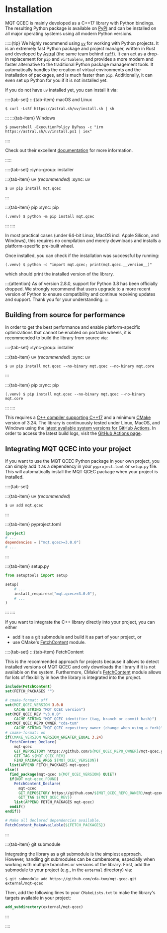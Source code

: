 # Installation

MQT QCEC is mainly developed as a C++17 library with Python bindings.
The resulting Python package is available on [PyPI](https://pypi.org/project/mqt.qcec/) and can be installed on all major operating systems using all modern Python versions.

:::::{tip}
We highly recommend using [`uv`](https://docs.astral.sh/uv/) for working with Python projects.
It is an extremely fast Python package and project manager, written in Rust and developed by [Astral](https://astral.sh/) (the same team behind [`ruff`](https://docs.astral.sh/ruff/)).
It can act as a drop-in replacement for `pip` and `virtualenv`, and provides a more modern and faster alternative to the traditional Python package management tools.
It automatically handles the creation of virtual environments and the installation of packages, and is much faster than `pip`.
Additionally, it can even set up Python for you if it is not installed yet.

If you do not have `uv` installed yet, you can install it via:

::::{tab-set}
:::{tab-item} macOS and Linux

```console
$ curl -LsSf https://astral.sh/uv/install.sh | sh
```

:::
:::{tab-item} Windows

```console
$ powershell -ExecutionPolicy ByPass -c "irm https://astral.sh/uv/install.ps1 | iex"
```

::::

Check out their excellent [documentation](https://docs.astral.sh/uv/) for more information.

:::::

::::{tab-set}
:sync-group: installer

:::{tab-item} uv _(recommended)_
:sync: uv

```console
$ uv pip install mqt.qcec
```

:::

:::{tab-item} pip
:sync: pip

```console
(.venv) $ python -m pip install mqt.qcec
```

:::
::::

In most practical cases (under 64-bit Linux, MacOS incl. Apple Silicon, and Windows), this requires no compilation and merely downloads and installs a platform-specific pre-built wheel.

Once installed, you can check if the installation was successful by running:

```console
(.venv) $ python -c "import mqt.qcec; print(mqt.qcec.__version__)"
```

which should print the installed version of the library.

:::{attention}
As of version 2.8.0, support for Python 3.8 has been officially dropped.
We strongly recommend that users upgrade to a more recent version of Python to ensure compatibility and continue receiving updates and support.
Thank you for your understanding.
:::

## Building from source for performance

In order to get the best performance and enable platform-specific optimizations that cannot be enabled on portable wheels, it is recommended to build the library from source via:

::::{tab-set}
:sync-group: installer

:::{tab-item} uv _(recommended)_
:sync: uv

```console
$ uv pip install mqt.qcec --no-binary mqt.qcec --no-binary mqt.core
```

:::

:::{tab-item} pip
:sync: pip

```console
(.venv) $ pip install mqt.qcec --no-binary mqt.qcec --no-binary mqt.core
```

:::
::::

This requires a [C++ compiler supporting C++17](https://en.wikipedia.org/wiki/List_of_compilers#C++_compilers) and a minimum [CMake](https://cmake.org/) version of 3.24.
The library is continuously tested under Linux, MacOS, and Windows using the [latest available system versions for GitHub Actions](https://github.com/actions/virtual-environments).
In order to access the latest build logs, visit the [GitHub Actions page](https://github.com/cda-tum/mqt-qcec/actions/workflows/ci.yml).

## Integrating MQT QCEC into your project

If you want to use the MQT QCEC Python package in your own project, you can simply add it as a dependency in your `pyproject.toml` or `setup.py` file.
This will automatically install the MQT QCEC package when your project is installed.

::::{tab-set}

:::{tab-item} uv _(recommended)_

```console
$ uv add mqt.qcec
```

:::

:::{tab-item} pyproject.toml

```toml
[project]
# ...
dependencies = ["mqt.qcec>=3.0.0"]
# ...
```

:::

:::{tab-item} setup.py

```python
from setuptools import setup

setup(
    # ...
    install_requires=["mqt.qcec>=3.0.0"],
    # ...
)
```

:::
::::

If you want to integrate the C++ library directly into your project, you can either

- add it as a git submodule and build it as part of your project, or
- use CMake's [FetchContent](https://cmake.org/cmake/help/latest/module/FetchContent.html) module.

::::{tab-set}
:::{tab-item} FetchContent

This is the recommended approach for projects because it allows to detect installed versions of MQT QCEC and only downloads the library if it is not available on the system.
Furthermore, CMake's [FetchContent](https://cmake.org/cmake/help/latest/module/FetchContent.html) module allows for lots of flexibility in how the library is integrated into the project.

```cmake
include(FetchContent)
set(FETCH_PACKAGES "")

# cmake-format: off
set(MQT_QCEC_VERSION 3.0.0
    CACHE STRING "MQT QCEC version")
set(MQT_QCEC_REV "v3.0.0"
    CACHE STRING "MQT QCEC identifier (tag, branch or commit hash)")
set(MQT_QCEC_REPO_OWNER "cda-tum"
    CACHE STRING "MQT QCEC repository owner (change when using a fork)")
# cmake-format: on
if(CMAKE_VERSION VERSION_GREATER_EQUAL 3.24)
  FetchContent_Declare(
    mqt-qcec
    GIT_REPOSITORY https://github.com/${MQT_QCEC_REPO_OWNER}/mqt-qcec.git
    GIT_TAG ${MQT_QCEC_REV}
    FIND_PACKAGE_ARGS ${MQT_QCEC_VERSION})
  list(APPEND FETCH_PACKAGES mqt-qcec)
else()
  find_package(mqt-qcec ${MQT_QCEC_VERSION} QUIET)
  if(NOT mqt-qcec_FOUND)
    FetchContent_Declare(
      mqt-qcec
      GIT_REPOSITORY https://github.com/${MQT_QCEC_REPO_OWNER}/mqt-qcec.git
      GIT_TAG ${MQT_QCEC_REV})
    list(APPEND FETCH_PACKAGES mqt-qcec)
  endif()
endif()

# Make all declared dependencies available.
FetchContent_MakeAvailable(${FETCH_PACKAGES})
```

:::

:::{tab-item} git submodule

Integrating the library as a git submodule is the simplest approach.
However, handling git submodules can be cumbersome, especially when working with multiple branches or versions of the library.
First, add the submodule to your project (e.g., in the `external` directory) via:

```console
$ git submodule add https://github.com/cda-tum/mqt-qcec.git external/mqt-qcec
```

Then, add the following lines to your `CMakeLists.txt` to make the library's targets available in your project:

```cmake
add_subdirectory(external/mqt-qcec)
```

:::

::::
